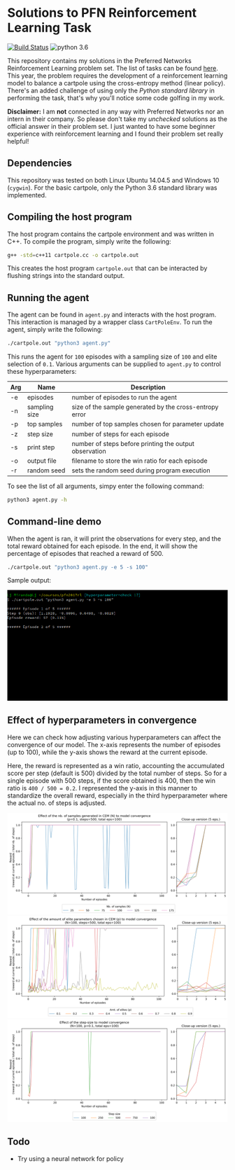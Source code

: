 # Solutions to PFN Reinforcement Learning Task

[![Build Status](https://travis-ci.org/ljvmiranda921/pfn-rl-practice.svg?branch=master)](https://travis-ci.org/ljvmiranda921/pfn-rl-practice)
![python 3.6](https://img.shields.io/badge/python-3.6-blue.svg)

This repository contains my solutions in the Preferred Networks Reinforcement
Learning problem set. The list of tasks can be found [here](https://github.com/pfnet/intern-coding-tasks/tree/master/2017/ml).
This year, the problem requires the development of a reinforcement learning
model to balance a cartpole using the cross-entropy method (linear policy).
There's an added challenge of using only the *Python standard library* in
performing the task, that's why you'll notice some code golfing in my work.

**Disclaimer:** I am **not** connected in any way with Preferred Networks
nor an intern in their company. So please don't take my *unchecked*
solutions as the official answer in their problem set. I just wanted to have some beginner
experience with reinforcement learning and I found their problem set really helpful!

## Dependencies

This repository was tested on both Linux Ubuntu 14.04.5 and Windows 10 (`cygwin`).
For the basic cartpole, only the Python 3.6 standard library was implemented.

## Compiling the host program

The host program contains the cartpole environment and was written in C++.
To compile the program, simply write the following:

```bash
g++ -std=c++11 cartpole.cc -o cartpole.out
```

This creates the host program `cartpole.out` that can be interacted by
flushing strings into the standard output.

## Running the agent

The agent can be found in `agent.py` and interacts with the host program.
This interaction is managed by a wrapper class `CartPoleEnv`. To run the
agent, simply write the following:

```bash
./cartpole.out "python3 agent.py"
```

This runs the agent for `100` episodes with a sampling size of `100` and
elite selection of `0.1`. Various arguments can be supplied to `agent.py`
to control these hyperparameters:

| Arg | Name          | Description                                                              |
|-----|---------------|--------------------------------------------------------------------------|
| -e  | episodes      | number of episodes to run the agent                                      |
| -n  | sampling size | size of the sample generated by the cross-entropy error                  |
| -p  | top samples   | number of top samples chosen for parameter update                        |
| -z  | step size     | number of steps for each episode                                         |
| -s  | print step    | number of steps before printing the output observation                   |
| -o  | output file   | filename to store the win ratio for each episode                         |
| -r  | random seed   | sets the random seed during program execution                            |

To see the list of all arguments, simpy enter the following command:

```bash
python3 agent.py -h
```

## Command-line demo

When the agent is ran, it will print the observations for every step, and the
total reward obtained for each episode. In the end, it will show the percentage
of episodes that reached a reward of 500.

```bash
./cartpole.out "python3 agent.py -e 5 -s 100"
```

Sample output:

![Sample output](./docs/pfn-demo.gif "Cartpole demo")

## Effect of hyperparameters in convergence

Here we can check how adjusting various hyperparameters can affect the
convergence of our model. The x-axis represents the number of episodes
(up to 100), while the y-axis shows the reward at the current episode.

Here, the reward is represented as a win ratio, accounting the accumulated
score per step (default is 500) divided by the total number of steps. So
for a single episode with 500 steps, if the score obtained is 400, then the
win ratio is `400 / 500 = 0.2`. I represented the y-axis in this manner to
standardize the overall reward, especially in the third hyperparameter where
the actual no. of steps is adjusted.

![Effect of sampling size](./docs/n_val_demo.png "Effect of sampling size")
![Effect of elite parameter selection](./docs/p_val_demo.png "Effect of elite parameter selection")
![Effect of step size](./docs/z_val_demo.png "Effect of step size")

## Todo

- Try using a neural network for policy
